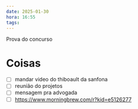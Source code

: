 ```yaml
---
date: 2025-01-30
hora: 16:55
tags:
---
```

Prova do concurso



# Coisas
- [ ] mandar video do thiboault da sanfona 
- [ ] reunião do projetos
- [ ] mensagem pra advogada
- [ ] https://www.morningbrew.com/r?kid=e5126277